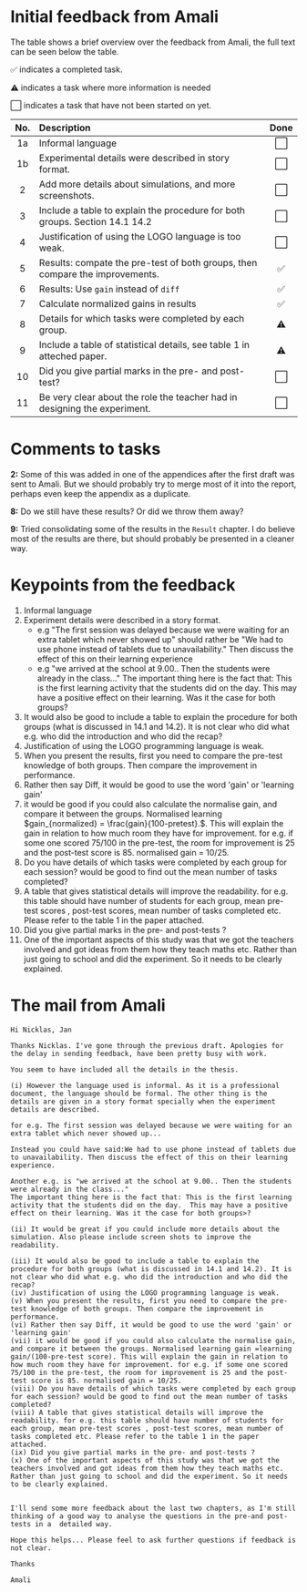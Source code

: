 <head>
	<script type="text/javascript"
            src="http://cdn.mathjax.org/mathjax/latest/MathJax.js?config=TeX-AMS-MML_HTMLorMML">
    </script>
</head>

# Initial feedback from Amali
The table shows a brief overview over the feedback from Amali, the full text can be seen below the table.  

:white_check_mark: indicates a completed task.

:warning: indicates a task where more information is needed

:white_large_square: indicates a task that have not been started on yet.

| No.   | Description   																| Done  					|
|:-----:|:------------------------------------------------------------------------------|:-------------------------:|
|	1a	| Informal language				 												|	:white_large_square:	|
|	1b	| Experimental details were described in story format. 							|	:white_large_square:	|
|	2	| Add more details about simulations, and more screenshots. 					|	:white_large_square:	|
|	3	| Include a table to explain the procedure for both groups. Section 14.1 14.2 	|	:white_large_square:	|
|	4	| Justification of using the LOGO language is too weak.							|	:white_large_square:	|
|	5	| Results: compate the pre-test of both groups, then compare the improvements.	|	:white_check_mark:		|
|	6	| Results: Use `gain` instead of `diff`											|	:white_check_mark:		|
|	7	| Calculate normalized gains in results 										|	:white_check_mark:		|
|	8	| Details for which tasks were completed by each group.							|	:warning:				|
|	9	| Include a table of statistical details, see table 1 in atteched paper. 		|	:warning:				|
|	10	| Did you give partial marks in the pre- and post-test?							|	:white_large_square:	|
|	11	| Be very clear about the role the teacher had in designing the experiment.		|	:white_large_square:	|


# Comments to tasks

**2:** Some of this was added in one of the appendices after the first draft was sent to Amali. But we should probably try to merge most of it into the report, perhaps even keep the appendix as a duplicate.

**8:** Do we still have these results? Or did we throw them away?

**9:** Tried consolidating some of the results in the `Result` chapter. I do believe most of the results are there, but should probably be presented in a cleaner way.

# Keypoints from the feedback

1. Informal language
2. Experiment details were described in a story format.
	* e.g "The first session was delayed because we were waiting for an extra tablet which never showed up" should rather be "We had to use phone instead of tablets due to unavailability." Then discuss the effect of this on their learning experience
	* e.g "we arrived at the school at 9.00.. Then the students were already in the class..." The important thing here is the fact that: This is the first learning activity that the students did on the day.  This may have a positive effect on their learning. Was it the case for both groups?
3. It would also be good to include a table to explain the procedure for both groups (what is discussed in 14.1 and 14.2). It is not clear who did what e.g. who did the introduction and who did the recap?
4. Justification of using the LOGO programming language is weak. 
5. When you present the results, first you need to compare the pre-test knowledge of both groups. Then compare the improvement in performance.
6. Rather then say Diff, it would be good to use the word 'gain' or 'learning gain'
7. it would be good if you could also calculate the normalise gain, and compare it between the groups. Normalised learning $gain_{normalized} = \frac{gain}{100-pretest}.$. This will explain the gain in relation to how much room they have for improvement. for e.g. if some one scored 75/100 in the pre-test, the room for improvement is 25 and the post-test score is 85. normalised gain = 10/25.
8. Do you have details of which tasks were completed by each group for each session? would be good to find out the mean number of tasks completed? 
9. A table that gives statistical details will improve the readability. for e.g. this table should have number of students for each group, mean pre-test scores , post-test scores, mean number of tasks completed etc. Please refer to the table 1 in the paper attached. 
10. Did you give partial marks in the pre- and post-tests ? 
11. One of the important aspects of this study was that we got the teachers involved and got ideas from them how they teach maths etc. Rather than just going to school and did the experiment. So it needs to be clearly explained.

# The mail from Amali

```text
Hi Nicklas, Jan 

Thanks Nicklas. I've gone through the previous draft. Apologies for the delay in sending feedback, have been pretty busy with work.

You seem to have included all the details in the thesis. 

(i) However the language used is informal. As it is a professional document, the language should be formal. The other thing is the details are given in a story format specially when the experiment details are described. 

for e.g. The first session was delayed because we were waiting for an extra tablet which never showed up...

Instead you could have said:We had to use phone instead of tablets due to unavailability. Then discuss the effect of this on their learning experience.

Another e.g. is "we arrived at the school at 9.00.. Then the students were already in the class..."
The important thing here is the fact that: This is the first learning activity that the students did on the day.  This may have a positive effect on their learning. Was it the case for both groups>?

(ii) It would be great if you could include more details about the simulation. Also please include screen shots to improve the readability. 

(iii) It would also be good to include a table to explain the procedure for both groups (what is discussed in 14.1 and 14.2). It is not clear who did what e.g. who did the introduction and who did the recap?
(iv) Justification of using the LOGO programming language is weak. 
(v) When you present the results, first you need to compare the pre-test knowledge of both groups. Then compare the improvement in performance.
(vi) Rather then say Diff, it would be good to use the word 'gain' or 'learning gain'
(vii) it would be good if you could also calculate the normalise gain, and compare it between the groups. Normalised learning gain =learning gain/(100-pre-test score). This will explain the gain in relation to how much room they have for improvement. for e.g. if some one scored 75/100 in the pre-test, the room for improvement is 25 and the post-test score is 85. normalised gain = 10/25.
(viii) Do you have details of which tasks were completed by each group for each session? would be good to find out the mean number of tasks completed? 
(viii) A table that gives statistical details will improve the readability. for e.g. this table should have number of students for each group, mean pre-test scores , post-test scores, mean number of tasks completed etc. Please refer to the table 1 in the paper attached. 
(ix) Did you give partial marks in the pre- and post-tests ? 
(x) One of the important aspects of this study was that we got the teachers involved and got ideas from them how they teach maths etc. Rather than just going to school and did the experiment. So it needs to be clearly explained.


I'll send some more feedback about the last two chapters, as I'm still thinking of a good way to analyse the questions in the pre-and post-tests in a  detailed way. 

Hope this helps... Please feel to ask further questions if feedback is not clear.

Thanks

Amali

```